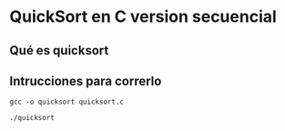 # QuickSort en C version secuencial
## Qué es quicksort
## Intrucciones para correrlo
`gcc -o quicksort quicksort.c ` 

 ` ./quicksort ` 
 
